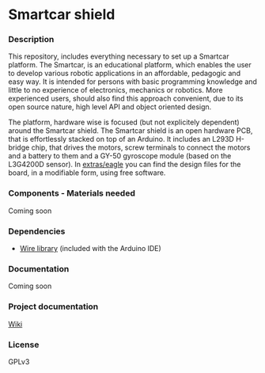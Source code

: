 # Smartcar shield

### Description
This repository, includes everything necessary to set up a Smartcar platform. The Smartcar, is an educational platform, which enables the user to develop various robotic applications in an affordable, pedagogic and easy way. It is intended for persons with basic programming knowledge and little to no experience of electronics, mechanics or robotics. More experienced users, should also find this approach convenient, due to its open source nature, high level API and object oriented design.

The platform, hardware wise is focused (but not explicitely dependent) around the Smartcar shield. The Smartcar shield is an open hardware PCB, that is effortlessly stacked on top of an Arduino. It includes an L293D H-bridge chip, that drives the motors, screw terminals to connect the motors and a battery to them and a GY-50 gyroscope module (based on the L3G4200D sensor). In [extras/eagle](/extras/eagle) you can find the design files for the board, in a modifiable form, using free software.

### Components - Materials needed
Coming soon

### Dependencies
- [Wire library](http://arduino.cc/en/reference/Wire) (included with the Arduino IDE)

### Documentation
Coming soon

### Project documentation
[Wiki](../../wiki)

### License
GPLv3
